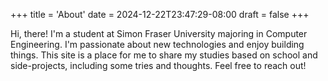 +++
title = 'About'
date = 2024-12-22T23:47:29-08:00
draft = false
+++

Hi, there! I'm a student at Simon Fraser University majoring in Computer Engineering. 
I'm passionate about new technologies and enjoy building things. 
This site is a place for me to share my studies based on school and side-projects, including some tries and thoughts. 
Feel free to reach out! 
